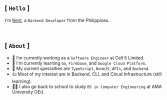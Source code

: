 ## [ `Hello` ]

I'm [Kent](https://github.com/kentlouisetonino), a `Backend Developer` from the Philippines.

<br />

## [ `About` ]

- 🔧 I’m currently working as a `Software Engineer` at Cell 5 Limited.
- 🎯 I'm currently learning `Go`, `Firebase`, and `Google Cloud Platform`.
- 🧠 My current specialties are `TypeScript`, `NodeJS`, `APIs`, and `Backend`.
- 👍 Most of my interest are in Backend, CLI, and Cloud Infrastructure (still learning).
- 👨‍🎓 I also go back to school to study `BS in Computer Engineering` at AMA University OEd.

